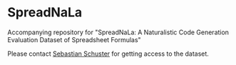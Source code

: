 # SpreadNaLa
Accompanying repository for "SpreadNaLa: A Naturalistic Code Generation Evaluation Dataset of Spreadsheet Formulas"

Please contact [Sebastian Schuster](https://www.sebschu.com) for getting access to the dataset.
